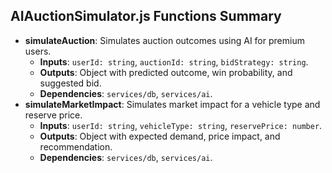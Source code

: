 ## AIAuctionSimulator.js Functions Summary
- **simulateAuction**: Simulates auction outcomes using AI for premium users.
  - **Inputs**: `userId: string`, `auctionId: string`, `bidStrategy: string`.
  - **Outputs**: Object with predicted outcome, win probability, and suggested bid.
  - **Dependencies**: `services/db`, `services/ai`.
- **simulateMarketImpact**: Simulates market impact for a vehicle type and reserve price.
  - **Inputs**: `userId: string`, `vehicleType: string`, `reservePrice: number`.
  - **Outputs**: Object with expected demand, price impact, and recommendation.
  - **Dependencies**: `services/db`, `services/ai`.